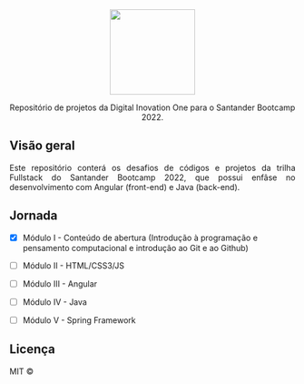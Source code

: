 <div align="center">
  <img src="https://user-images.githubusercontent.com/87024844/172685577-9b879f52-00a9-49e9-a5ed-287578d8e460.png" width="150">
  
  <p>Repositório de projetos da Digital Inovation One para o Santander Bootcamp 2022.</P>
</div>

<h2>Visão geral</h2>
<p align="justify">Este repositório conterá os desafios de códigos e projetos da trilha Fullstack do Santander Bootcamp 2022, que possui enfâse no desenvolvimento com Angular (front-end) e Java (back-end).</p>

<h2>Jornada</h2> 

  - [x] Módulo I - Conteúdo de abertura (Introdução à programação e pensamento computacional e introdução ao Git e ao Github)
  - [ ] Módulo II - HTML/CSS3/JS 
  - [ ] Módulo III - Angular
  - [ ] Módulo IV - Java
  - [ ] Módulo V - Spring Framework


<h2>Licença</h2> 

MIT © 

